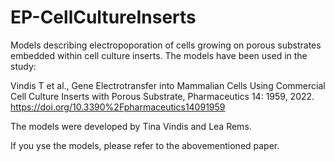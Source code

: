# EP-CellCultureInserts
Models describing electropoporation of cells growing on porous substrates embedded within cell culture inserts. 
The models have been used in the study: 

Vindis T et al., Gene Electrotransfer into Mammalian Cells Using Commercial Cell Culture Inserts with Porous Substrate, Pharmaceutics 14: 1959, 2022. https://doi.org/10.3390%2Fpharmaceutics14091959 

The models were developed by Tina Vindis and Lea Rems. 

If you yse the models, please refer to the abovementioned paper. 
